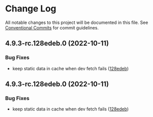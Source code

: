 # Change Log

All notable changes to this project will be documented in this file.
See [Conventional Commits](https://conventionalcommits.org) for commit guidelines.

## 4.9.3-rc.128edeb.0 (2022-10-11)


### Bug Fixes

* keep static data in cache when dev fetch fails ([128edeb](https://github.com/tolgee/tolgee-js/commit/128edeb3e2d4b323cff233b996164fcde0fb0620))





## 4.9.3-rc.128edeb.0 (2022-10-11)


### Bug Fixes

* keep static data in cache when dev fetch fails ([128edeb](https://github.com/tolgee/tolgee-js/commit/128edeb3e2d4b323cff233b996164fcde0fb0620))
